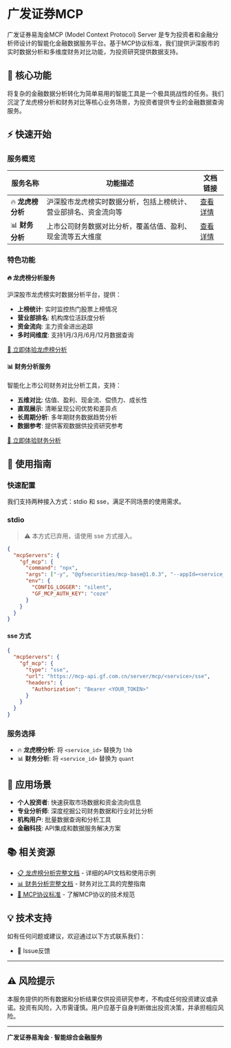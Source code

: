 # 广发证券MCP

广发证券易淘金MCP (Model Context Protocol) Server 是专为投资者和金融分析师设计的智能化金融数据服务平台。基于MCP协议标准，我们提供沪深股市的实时数据分析和多维度财务对比功能，为投资研究提供数据支持。

## 🚀 核心功能

将复杂的金融数据分析转化为简单易用的智能工具是一个极具挑战性的任务。我们沉淀了龙虎榜分析和财务对比等核心业务场景，为投资者提供专业的金融数据查询服务。

## ⚡ 快速开始

### 服务概览

| 服务名称 | 功能描述 | 文档链接 |
|---------|----------|----------|
| 🔥 **龙虎榜分析** | 沪深股市龙虎榜实时数据分析，包括上榜统计、营业部排名、资金流向等 | [查看详情](./lhb.md) |
| 📊 **财务分析** | 上市公司财务数据对比分析，覆盖估值、盈利、现金流等五大维度 | [查看详情](./quant.md) |

### 特色功能

#### 🔥 龙虎榜分析服务

沪深股市龙虎榜实时数据分析平台，提供：

- **上榜统计**: 实时监控热门股票上榜情况
- **营业部排名**: 机构席位活跃度分析
- **资金流向**: 主力资金进出追踪
- **多时间维度**: 支持1月/3月/6月/12月数据查询

[🚀 立即体验龙虎榜分析](./lhb.md)

#### 📊 财务分析服务

智能化上市公司财务对比分析工具，支持：

- **五维对比**: 估值、盈利、现金流、偿债力、成长性
- **直观展示**: 清晰呈现公司优势和差异点
- **长周期分析**: 多年期财务数据趋势分析
- **数据参考**: 提供客观数据供投资研究参考

[🚀 立即体验财务分析](./quant.md)

## 📖 使用指南

### 快速配置

我们支持两种接入方式：stdio 和 sse，满足不同场景的使用需求。

### stdio

> ⚠️ 本方式已弃用，请使用 sse 方式接入。

```json
{
  "mcpServers": {
    "gf_mcp": {
      "command": "npx",
      "args": ["-y", "@gfsecurities/mcp-base@1.0.3", "--appId=<service_id>", "--sync=false"],
      "env": {
        "CONFIG_LOGGER": "silent",
        "GF_MCP_AUTH_KEY": "coze"
      }
    }
  }
}
```

#### sse 方式

```json
{
  "mcpServers": {
    "gf_mcp": {
      "type": "sse",
      "url": "https://mcp-api.gf.com.cn/server/mcp/<service>/sse",
      "headers": {
        "Authorization": "Bearer <YOUR_TOKEN>"
      }
    }
  }
}
```

### 服务选择

- 🔥 **龙虎榜分析**: 将 `<service_id>` 替换为 `lhb`
- 📊 **财务分析**: 将 `<service_id>` 替换为 `quant`

## 🎯 应用场景

- **个人投资者**: 快速获取市场数据和资金流向信息
- **专业分析师**: 深度挖掘公司财务数据和行业对比分析
- **机构用户**: 批量数据查询和分析工具
- **金融科技**: API集成和数据服务解决方案

## 📚 相关资源

- [📋 龙虎榜分析完整文档](./lhb.md) - 详细的API文档和使用示例
- [📊 财务分析完整文档](./quant.md) - 财务对比工具的完整指南
- [🔗 MCP协议标准](https://github.com/modelcontextprotocol/specification) - 了解MCP协议的技术规范

## 💡 技术支持

如有任何问题或建议，欢迎通过以下方式联系我们：

- 🐛 Issue反馈

---

## ⚠️ 风险提示

本服务提供的所有数据和分析结果仅供投资研究参考，不构成任何投资建议或承诺。投资有风险，入市需谨慎。用户应基于自身判断做出投资决策，并承担相应风险。

---

**广发证券易淘金 · 智能综合金融服务**

